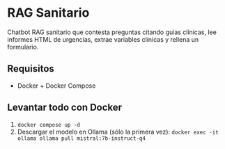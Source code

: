# RAG Sanitario
Chatbot RAG sanitario que contesta preguntas citando guías clínicas,  lee informes HTML de urgencias,  extrae variables clínicas y rellena un formulario.


## Requisitos
- Docker + Docker Compose

## Levantar todo con Docker
1. `docker compose up -d`
2. Descargar el modelo en Ollama (sólo la primera vez):
`docker exec -it ollama ollama pull mistral:7b-instruct-q4`
